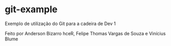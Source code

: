 # git-example
Exemplo de utilização do Git para a cadeira de Dev 1

Feito por Anderson Bizarro hceR, Felipe Thomas Vargas de Souza e Vinícius Blume